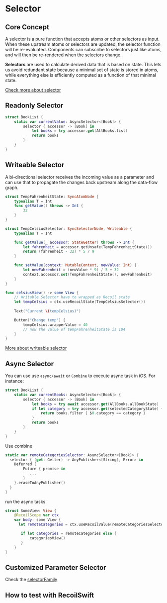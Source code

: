 # Selector

## Core Concept

A selector is a pure function that accepts atoms or other selectors as input. When these upstream atoms or selectors are updated, the selector function will be re-evaluated. Components can subscribe to selectors just like atoms, and will then be re-rendered when the selectors change.

**Selectors** are used to calculate derived data that is based on state. This lets us avoid redundant state because a minimal set of state is stored in atoms, while everything else is efficiently computed as a function of that minimal state.

[Check more about selector](https://recoiljs.org/docs/introduction/core-concepts#selectors)

## Readonly Selector
```swift
struct BookList {
    static var currentValue: AsyncSelector<[Book]> {
        selector { accessor -> [Book] in
            let books = try accessor.get(AllBooks.list)
            return books
        }
    }
}

```

## Writeable Selector

A bi-directional selector receives the incoming value as a parameter and can use that to propagate the changes back upstream along the data-flow graph. 

```swift
struct TempFahrenheitState: SyncAtomNode {
    typealias T = Int
    func getValue() throws -> Int {
        32
    }
}

struct TempCelsiusSelector: SyncSelectorNode, Writeable {
    typealias T = Int

    func getValue(_ accessor: StateGetter) throws -> Int {
        let fahrenheit = accessor.getUnsafe(TempFahrenheitState())
        return (fahrenheit - 32) * 5 / 9
    }

    func setValue(context: MutableContext, newValue: Int) {
        let newFahrenheit = (newValue * 9) / 5 + 32
        context.accessor.set(TempFahrenheitState(), newFahrenheit)
    }
}

func celsiusView() -> some View {
    // Writable Selector have to wrapped as Recoil state
    let tempCelsius = ctx.useRecoilState(TempCelsiusSelector())
    
    Text("Current \(tempCelsius)")

    Button("Change temp") {
        tempCelsius.wrapperValue = 40
        // now the value of tempFahrenheitState is 104
    }
}
```

[More about writeable selector](https://recoiljs.org/docs/api-reference/core/selector/#writeable-selectors)
## Async Selector

You can use use `async/await` or `Combine` to execute async task in iOS. For instance: 

```swift
struct BookList {
    static var currentBooks: AsyncSelector<[Book]> {
        selector { accessor -> [Book] in
            let books = try await accessor.get(AllBooks.allBookState)
            if let category = try accessor.get(selectedCategoryState) {
                return books.filter { $0.category == category }
            }
            return books
        }
    }
}

```

Use combine

```swift
static var remoteCategoriesSelector: AsyncSelector<[Book]> {
  selector { (get: Getter) -> AnyPublisher<[String], Error> in
    Deferred {
        Future { promise in
           ...
        }
    }.eraseToAnyPublisher()
  }
}
```

run the async tasks
```swift
struct SomeView: View {
    @RecoilScope var ctx
    var body: some View {
      let remoteCategories = ctx.useRecoilValue(remoteCategoriesSelector)

       if let categories = remoteCategories else {
           categoriesView()
       }
    }
}
```
 
## Customized Parameter Selector

Check the [selectorFamily](Utils.md#Selector-Family)
## How to test with RecoilSwift